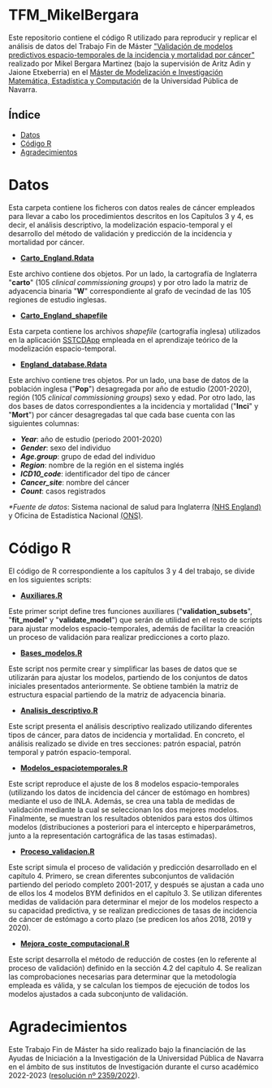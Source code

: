 # TFM_MikelBergara
Este repositorio contiene el código R utilizado para reproducir y replicar el análisis de datos del Trabajo Fin de Máster ["Validación de modelos predictivos espacio-temporales de la incidencia y mortalidad por cáncer"](https://github.com/spatialstatisticsupna/TFM_MikelBergara/blob/main/TFM_MikelBergara.pdf) realizado por Mikel Bergara Martinez (bajo la supervisión de Aritz Adin y Jaione Etxeberria) en el [Máster de Modelización e Investigación Matemática, Estadística y Computación](https://www.unavarra.es/sites/masteres/ciencias/modelizacion-invest-matematica/presentacion.html) de la Universidad Pública de Navarra.


## Índice

- [Datos](#Datos)
- [Código R](#Código-r)
- [Agradecimientos](#Agradecimientos)

# Datos

Esta carpeta contiene los ficheros con datos reales de cáncer empleados para llevar a cabo los procedimientos descritos en los Capítulos 3 y 4, es decir, el análisis descriptivo, la modelización espacio-temporal y el desarrollo del método de validación y predicción de la incidencia y mortalidad por cáncer.

- [**Carto_England.Rdata**](https://github.com/spatialstatisticsupna/TFM_MikelBergara/blob/main/Datos/Carto_England.Rdata)

Este archivo contiene dos objetos. Por un lado, la cartografía de Inglaterra "**carto**" (105 _clinical commissioning groups_) y por otro lado la matriz de adyacencia binaria "**W**" correspondiente al grafo de vecindad de las 105 regiones de estudio inglesas.

- [**Carto_England_shapefile**](https://github.com/spatialstatisticsupna/TFM_MikelBergara/tree/main/Datos/Carto_England_shapefile)

Esta carpeta contiene los archivos _shapefile_ (cartografía inglesa) utilizados en la aplicación [SSTCDApp](https://emi-sstcdapp.unavarra.es/Login/) empleada en el aprendizaje teórico de la modelización espacio-temporal.

- [**England_database.Rdata**](https://github.com/spatialstatisticsupna/TFM_MikelBergara/blob/main/Datos/England_database.Rdata)

Este archivo contiene tres objetos. Por un lado, una base de datos de la población inglesa ("**Pop**") desagregada por año de estudio (2001-2020), región (105 _clinical commissioning groups_) sexo y edad. Por otro lado, las dos bases de datos correspondientes a la incidencia y mortalidad ("**Inci**" y "**Mort**") por cáncer desagregadas tal que cada base cuenta con las siguientes columnas: 

  - **_Year_**: año de estudio (periodo 2001-2020)
  - **_Gender_**: sexo del individuo
  - **_Age.group_**: grupo de edad del individuo
  - **_Region_**: nombre de la región en el sistema inglés 
  - **_ICD10_code_**: identificador del tipo de cáncer
  - **_Cancer_site_**: nombre del cáncer 
  - **_Count_**: casos registrados

_*Fuente de datos_: Sistema nacional de salud para Inglaterra [(NHS England)](https://www.cancerdata.nhs.uk/incidence_and_mortality) y Oficina de Estadística Nacional [(ONS)](https://www.ons.gov.uk/peoplepopulationandcommunity).

# Código R

El código de R correspondiente a los capítulos 3 y 4 del trabajo, se divide en los siguientes scripts:

- [**Auxiliares.R**](https://github.com/spatialstatisticsupna/TFM_MikelBergara/blob/main/R/Auxiliares.R)

Este primer script define tres funciones auxiliares ("**validation_subsets**", "**fit_model**" y "**validate_model**") que serán de utilidad en el resto de scripts para ajustar modelos espacio-temporales, además de facilitar la creación un proceso de validación para realizar predicciones a corto plazo.

- [**Bases_modelos.R**](https://github.com/spatialstatisticsupna/TFM_MikelBergara/blob/main/R/Bases_modelos.R)

Este script nos permite crear y simplificar las bases de datos que se utilizarán para ajustar los modelos, partiendo de los conjuntos de datos iniciales presentados anteriormente. Se obtiene también la matriz de estructura espacial partiendo de la matriz de adyacencia binaria.

- [**Analisis_descriptivo.R**](https://github.com/spatialstatisticsupna/TFM_MikelBergara/blob/main/R/Analisis_descriptivo.R)

Este script presenta el análisis descriptivo realizado utilizando diferentes tipos de cáncer, para datos de incidencia y mortalidad. En concreto, el análisis realizado se divide en tres secciones: patrón espacial, patrón temporal y patrón espacio-temporal.

- [**Modelos_espaciotemporales.R**](https://github.com/spatialstatisticsupna/TFM_MikelBergara/blob/main/R/Modelos_espaciotemporales.R)

Este script reproduce el ajuste de los 8 modelos espacio-temporales (utilizando los datos de incidencia del cáncer de estómago en hombres) mediante el uso de INLA. Además, se crea una tabla de medidas de validación mediante la cual se seleccionan los dos mejores modelos. Finalmente, se muestran los resultados obtenidos para estos dos últimos modelos (distribuciones a posteriori para el intercepto e hiperparámetros, junto a la representación cartográfica de las tasas estimadas).

- [**Proceso_validacion.R**](https://github.com/spatialstatisticsupna/TFM_MikelBergara/blob/main/R/Proceso_validacion.R)

Este script simula el proceso de validación y predicción desarrollado en el capítulo 4. Primero, se crean diferentes subconjuntos de validación partiendo del periodo completo 2001-2017, y después se ajustan a cada uno de ellos los 4 modelos BYM definidos en el capítulo 3. Se utilizan diferentes medidas de validación para determinar el mejor de los modelos respecto a su capacidad predictiva, y se realizan predicciones de tasas de incidencia de cáncer de estómago a corto plazo (se predicen los años 2018, 2019 y 2020). 

- [**Mejora_coste_computacional.R**](https://github.com/spatialstatisticsupna/TFM_MikelBergara/blob/main/R/Mejora_coste_computacional.R)

Este script desarrolla el método de reducción de costes (en lo referente al proceso de validación) definido en la sección 4.2 del capítulo 4. Se realizan las comprobaciones necesarias para determinar que la metodología empleada es válida, y se calculan los tiempos de ejecución de todos los modelos ajustados a cada subconjunto de validación.


# Agradecimientos
Este Trabajo Fin de Máster ha sido realizado bajo la financiación de las Ayudas de Iniciación a la Investigación de la Universidad Pública de Navarra en el ámbito de sus institutos de Investigación durante el curso académico 2022-2023 ([resolución nº 2359/2022](https://www2.unavarra.es/gesadj/sede/INVESTIGACION2022/RES2359_Iniciacion22-23.pdf)).
